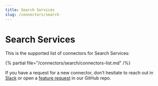 ```yaml
---
title: Search Services
slug: /connectors/search
---
```


# Search Services

This is the supported list of connectors for Search Services:

{% partial file="/connectors/search/connectors-list.md" /%}

If you have a request for a new connector, don't hesitate to reach out in [Slack](https://slack.open-metadata.org/) or
open a [feature request](https://github.com/open-metadata/OpenMetadata/issues/new/choose) in our GitHub repo.
